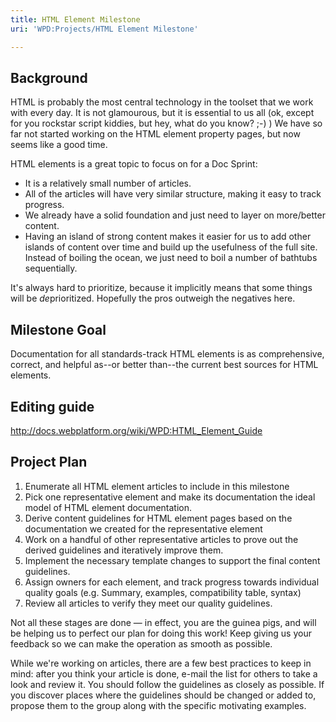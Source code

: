 ```yaml
---
title: HTML Element Milestone
uri: 'WPD:Projects/HTML Element Milestone'

---
```

## Background

HTML is probably the most central technology in the toolset that we work with every day. It is not glamourous, but it is essential to us all (ok, except for you rockstar script kiddies, but hey, what do you know? ;-) ) We have so far not started working on the HTML element property pages, but now seems like a good time.

HTML elements is a great topic to focus on for a Doc Sprint:

-   It is a relatively small number of articles.
-   All of the articles will have very similar structure, making it easy to track progress.
-   We already have a solid foundation and just need to layer on more/better content.
-   Having an island of strong content makes it easier for us to add other islands of content over time and build up the usefulness of the full site. Instead of boiling the ocean, we just need to boil a number of bathtubs sequentially.

It's always hard to prioritize, because it implicitly means that some things will be *de*prioritized. Hopefully the pros outweigh the negatives here.

## Milestone Goal

Documentation for all standards-track HTML elements is as comprehensive, correct, and helpful as--or better than--the current best sources for HTML elements.

## Editing guide

<http://docs.webplatform.org/wiki/WPD:HTML_Element_Guide>

## Project Plan

1.  Enumerate all HTML element articles to include in this milestone
2.  Pick one representative element and make its documentation the ideal model of HTML element documentation.
3.  Derive content guidelines for HTML element pages based on the documentation we created for the representative element
4.  Work on a handful of other representative articles to prove out the derived guidelines and iteratively improve them.
5.  Implement the necessary template changes to support the final content guidelines.
6.  Assign owners for each element, and track progress towards individual quality goals (e.g. Summary, examples, compatibility table, syntax)
7.  Review all articles to verify they meet our quality guidelines.

Not all these stages are done — in effect, you are the guinea pigs, and will be helping us to perfect our plan for doing this work! Keep giving us your feedback so we can make the operation as smooth as possible.

While we're working on articles, there are a few best practices to keep in mind: after you think your article is done, e-mail the list for others to take a look and review it. You should follow the guidelines as closely as possible. If you discover places where the guidelines should be changed or added to, propose them to the group along with the specific motivating examples.
